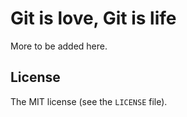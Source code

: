 # Git is love, Git is life

More to be added here.

## License

The MIT license (see the `LICENSE` file).
